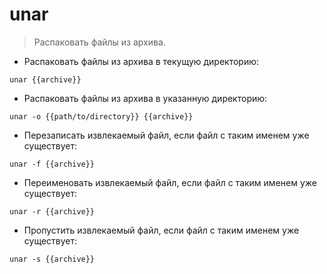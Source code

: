 # unar

> Распаковать файлы из архива.  

- Распаковать файлы из архива в текущую директорию:

`unar {{archive}}`

- Распаковать файлы из архива в указанную директорию:

`unar -o {{path/to/directory}} {{archive}}`

- Перезаписать извлекаемый файл, если файл с таким именем уже существует:

`unar -f {{archive}}`

- Переименовать извлекаемый файл, если файл с таким именем уже существует:

`unar -r {{archive}}`

- Пропустить извлекаемый файл, если файл с таким именем уже существует:

`unar -s {{archive}}`
